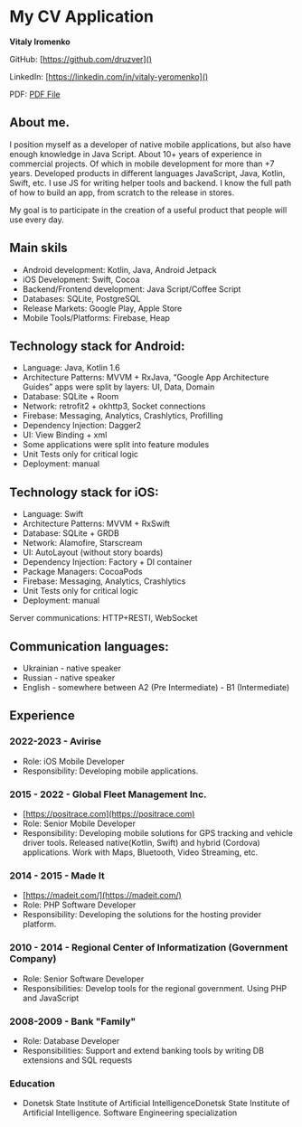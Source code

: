 # My CV Application



**Vitaly  Iromenko**

GitHub: [https://github.com/druzver]()

LinkedIn: [https://linkedin.com/in/vitaly-yeromenko]()

PDF: [PDF File](cv_vitaly_iromenko.pdf)


## About me.

I position myself as a developer of native mobile applications, but also have enough knowledge in Java Script. About 10+ years of experience in commercial projects. Of which in mobile development for more than +7 years.
Developed products in different languages JavaScript, Java, Kotlin, Swift, etc. I use JS for writing helper tools and backend. I know the full path of how to build an app, from scratch to the release in stores.

My goal is to participate in the creation of a useful product that people will use every day.


## Main skils
- Android development: Kotlin, Java, Android Jetpack 
- iOS Development: Swift, Cocoa
- Backend/Frontend development: Java Script/Coffee Script
- Databases: SQLite, PostgreSQL
- Release Markets: Google Play, Apple Store
- Mobile Tools/Platforms: Firebase, Heap

## Technology stack for Android:

- Language: Java, Kotlin 1.6
- Architecture Patterns: MVVM + RxJava, “Google App Architecture Guides” apps were split by layers: UI, Data, Domain
- Database:  SQLite + Room
- Network:  retrofit2 + okhttp3, Socket connections
- Firebase:  Messaging, Analytics, Crashlytics, Profilling
- Dependency Injection:  Dagger2
- UI: View Binding + xml
- Some applications were split into feature modules
- Unit Tests only for critical logic
- Deployment: manual

## Technology stack for iOS:

- Language: Swift
- Architecture Patterns: MVVM + RxSwift
- Database: SQLite + GRDB
- Network: Alamofire, Starscream
- UI: AutoLayout (without story boards)
- Dependency Injection:  Factory + DI container
- Package Managers: CocoaPods
- Firebase:  Messaging, Analytics, Crashlytics
- Unit Tests only for critical logic
- Deployment: manual

Server communications: HTTP+RESTI, WebSocket

## Communication languages:
- Ukrainian - native speaker
- Russian - native speaker
- English - somewhere between  A2 (Pre Intermediate) - B1 (Intermediate)


## Experience

### 2022-2023 - Avirise
  - Role: iOS Mobile Developer
  - Responsibility: Developing mobile applications.


### 2015 - 2022 - Global Fleet Management Inc.

 - [https://positrace.com](https://positrace.com)
 - Role: Senior Mobile Developer
 - Responsibility: Developing mobile solutions for GPS tracking and vehicle driver tools. Released native(Kotlin, Swift) and hybrid (Cordova) applications. Work with Maps, Bluetooth, Video Streaming, etc.  

### 2014 - 2015 - Made It 
  
  - [https://madeit.com/](https://madeit.com/)
  - Role: PHP Software Developer
  - Responsibility: Developing the solutions for the hosting provider platform.

### 2010 - 2014 - Regional Center of Informatization (Government Company)
 - Role: Senior Software Developer
 - Responsibilities: Develop tools for the regional government. Using PHP and JavaScript
	

### 2008-2009 - Bank "Family"
 - Role: Database Developer
 - Responsibilities: Support and extend banking tools by writing DB extensions and SQL requests



### Education
 - Donetsk State Institute of Artificial IntelligenceDonetsk State Institute of Artificial Intelligence. Software Engineering specialization






